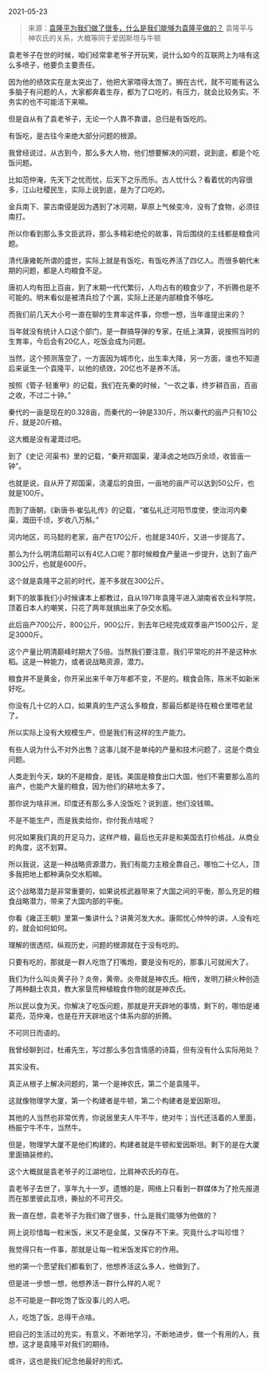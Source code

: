 2021-05-23

> 来源：[袁隆平为我们做了很多，什么是我们能够为袁隆平做的？](http://mp.weixin.qq.com/s?__biz=MzU3NDc5Nzc0NQ==&mid=2247503396&idx=1&sn=6512f54c973d9a4337e5f6b2d96c846e&chksm=fd2e6cfaca59e5ec0ee8c508702d1159d9e432a9249531e5a11e1aa86302e44d3c80bed1248f&scene=27#wechat_redirect)
> 袁隆平与神农氏的关系，大概等同于爱因斯坦与牛顿

袁老爷子在世的时候，咱们经常拿老爷子开玩笑，说什么如今的互联网上为啥有这么多喷子，他要负主要责任。  

  

因为他的绩效实在是太突出了，他把大家喂得太饱了。搁在古代，就不可能有这么多脑子有问题的人，大家都奔着生存，都为了口吃的，有压力，就会比较务实。不务实的也不可能活下来嘛。

  

但是自从有了袁老爷子，无论一个人靠不靠谱，总归是有饭吃的。

  

有饭吃，是古往今来绝大部分问题的根源。  

  

我曾经说过，从古到今，那么多大人物，他们想要解决的问题，说到底，都是个吃饭问题。  

  

比如范仲淹，先天下之忧而忧，后天下之乐而乐。古人忧什么？看着忧的内容很多，江山社稷民生，实际上说到底，是为了口吃的。

  

金兵南下、蒙古南侵是因为遇到了冰河期，草原上气候变冷，没有了食物，必须往南打。

  

所以你看到那么多文臣武将，那么多精彩绝伦的故事，背后围绕的主线都是粮食问题。

  

清代康雍乾所谓的盛世，实际上就是有饭吃，有饭吃养活了四亿人。而很多朝代末期的问题，都是人均粮食不足。  

  

唐初人均有田上百亩，到了末期一代代繁衍，人均占有的粮食少了，不折腾也是不可能的。明末看似是被清兵捡了个漏，实际上还是内部粮食不够吃。

  

而我们前几天大小号一直在聊的生育率这件事，你想一想，当年谁提出来的？

  

当年就没有统计人口这个部门，是一群搞导弹的专家，在纸上演算，说按照当时的生育率，今后会有20亿人，吃饭会成为问题。

  

当然，这个预测落空了，一方面因为城市化，出生率大降，另一方面，谁也不知道后来诞生一个袁隆平，以他的绩效，20亿也不是养不活。

  

按照《管子·轻重甲》的记载，我们在先秦的时候，“一农之事，终岁耕百亩，百亩之收，不过二十钟。”

  

秦代的一亩是现在的0.328亩，而秦代的一钟是330斤，所以秦代的亩产只有10公斤，就是20斤粮。  

  

这大概是没有灌溉过吧。

  

到了《史记·河渠书》里的记载，“秦开郑国渠，灌泽卤之地四万余顷，收皆亩一钟”。

  

也就是说，自从开了郑国渠，浇灌后的良田，一亩地的亩产可以达到50公斤，也就是100斤。

  

而到了唐朝，《新唐书·崔弘礼传》的记载，“崔弘礼迁河阳节度使，使治河内秦渠，溉田千顷，岁收八万斛。”

  

河内地区，司马懿的老家，亩产在170公斤，也就是340斤，又进一步提高了。  

  

那么为什么明清后期可以有4亿人口呢？那时候粮食产量进一步提升，达到了亩产300公斤，也就是600斤。  

  

这个就是袁隆平之前的时代，差不多就在300公斤。

  

剩下的故事我们小时候课本上都教过，自从1971年袁隆平进入湖南省农业科学院，顶着日本人的嘲笑，只花了两年就搞出来了杂交水稻。  

  

此后亩产700公斤，800公斤，900公斤，到去年已经完成双季亩产1500公斤，足足3000斤。  

  

这个产量比明清巅峰时期大了5倍。当然我们要注意，我们平常吃的并不是这种水稻。这是一种能力，或者说战略资源，潜力。

  

粮食并不是黄金，你开采出来千年万年都不变，不是的。粮食会陈，陈米不如新米好吃。  

  

你没有几十亿的人口，如果真的生产这么多粮食，那最后都是待在粮仓里喂老鼠了。  

  

所以实际上没有大规模生产，但是我们有这样的生产能力。  

  

有些人说为什么不对外出售？这事儿就不是单纯的产量和技术问题了，这是个商业问题。  

  

人类走到今天，缺的不是粮食，是钱。美国是粮食出口大国，他们不需要那么高的亩产，也能产大量的粮食，因为他们的耕地太多了。  

  

那你说为啥非洲，印度还有那么多人没饭吃？说到底，他们没钱嘛。  

  

不是不能生产，而是我卖给你，你付我点啥呢？  

  

何况如果我们真的开足马力，这样产粮，最后也无非是和美国去打价格战，从商业的角度，这不划算。  

  

所以我说，这是一种战略资源潜力，我们有能力主粮全靠自己，哪怕二十亿人，顶多我把地上都种满杂交水稻嘛。  

  

这个战略潜力是非常重要的，如果说核武器带来了大国之间的平衡，那么充足的粮食战略潜力，带来了大国内部的平衡。  

  

你看《雍正王朝》里第一集讲什么？讲黄河发大水。康熙忧心忡忡的讲，人没有吃的，就会如何如何。

  

理解的很透彻，纵观历史，问题的根源就在于没有吃的。

  

只要有吃的，那就是一群人吃饱了打嘴炮，要是没有吃的，那事儿可就闹大了。  

  

我们为什么叫炎黄子孙？炎帝，黄帝。炎帝就是神农氏。相传，发明刀耕火种创造了两种翻土农具，教大家垦荒种植粮食作物的就是神农氏。

  

所以民以食为天。你解决了吃饭问题，那就是开天辟地的事情，剩下的，哪怕是诸葛亮，范仲淹，也是在开天辟地这个体系内部的折腾。

  

不可同日而语的。  

  

我曾经聊到过，杜甫先生，写过那么多包含情感的诗篇，但有没有什么实际用处？  

  

其实没有。  

  

真正从根子上解决问题的，第一个是神农氏，第二个是袁隆平。

  

这就像物理学大厦，第一个构建者是牛顿，第二个构建者是爱因斯坦。  

  

其他的人当然也非常优秀，你说居里夫人牛不牛，绝对牛；当代还活着的人里面，杨振宁牛不牛，当然牛。  

  

但是，物理学大厦不是他们构建的，构建者就是牛顿和爱因斯坦。剩下的是在大厦里面搞装修的。

  

这个大概就是袁老爷子的江湖地位，比肩神农氏的存在。  

  

袁老爷子去世了，享年九十一岁。遗憾的是，网络上只看到一群媒体为了抢先报道而在那里彼此互喷，撕扯的不可开交。  

  

我一直在想，袁老爷子为我们做了很多，什么是我们能够为他做的？  

  

网上说珍惜每一粒米饭，米又不是金属，又保存不下来。究竟什么才叫珍惜？  

  

我觉得只有一件事，那就是让每一粒米饭发挥它的作用。  

  

他的第一个愿望我们都看到了，他想养活这么多人，他做到了。  

  

但是进一步想一想，他想养活一群什么样的人呢？

  

总不可能是一群吃饱了饭没事儿的人吧。  

  

人，吃饱了饭，总得干点啥。

  

把自己的生活过的充实，有意义，不断地学习，不断地进步，做一个有用的人，我想，这才是袁隆平对我们的期待。

  

或许，这也是我们纪念他最好的形式。

